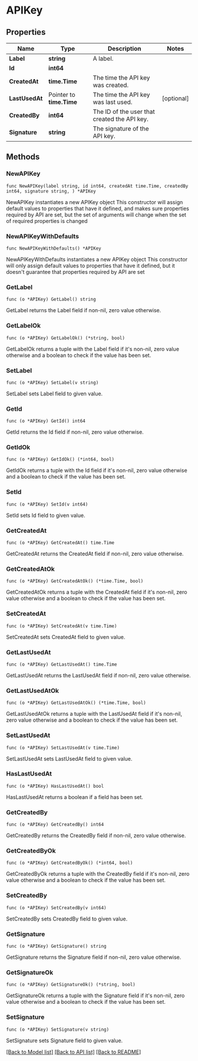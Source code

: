 # APIKey

## Properties

Name | Type | Description | Notes
------------ | ------------- | ------------- | -------------
**Label** | **string** | A label. | 
**Id** | **int64** |  | 
**CreatedAt** | **time.Time** | The time the API key was created. | 
**LastUsedAt** | Pointer to **time.Time** | The time the API key was last used. | [optional] 
**CreatedBy** | **int64** | The ID of the user that created the API key. | 
**Signature** | **string** | The signature of the API key. | 

## Methods

### NewAPIKey

`func NewAPIKey(label string, id int64, createdAt time.Time, createdBy int64, signature string, ) *APIKey`

NewAPIKey instantiates a new APIKey object
This constructor will assign default values to properties that have it defined,
and makes sure properties required by API are set, but the set of arguments
will change when the set of required properties is changed

### NewAPIKeyWithDefaults

`func NewAPIKeyWithDefaults() *APIKey`

NewAPIKeyWithDefaults instantiates a new APIKey object
This constructor will only assign default values to properties that have it defined,
but it doesn't guarantee that properties required by API are set

### GetLabel

`func (o *APIKey) GetLabel() string`

GetLabel returns the Label field if non-nil, zero value otherwise.

### GetLabelOk

`func (o *APIKey) GetLabelOk() (*string, bool)`

GetLabelOk returns a tuple with the Label field if it's non-nil, zero value otherwise
and a boolean to check if the value has been set.

### SetLabel

`func (o *APIKey) SetLabel(v string)`

SetLabel sets Label field to given value.


### GetId

`func (o *APIKey) GetId() int64`

GetId returns the Id field if non-nil, zero value otherwise.

### GetIdOk

`func (o *APIKey) GetIdOk() (*int64, bool)`

GetIdOk returns a tuple with the Id field if it's non-nil, zero value otherwise
and a boolean to check if the value has been set.

### SetId

`func (o *APIKey) SetId(v int64)`

SetId sets Id field to given value.


### GetCreatedAt

`func (o *APIKey) GetCreatedAt() time.Time`

GetCreatedAt returns the CreatedAt field if non-nil, zero value otherwise.

### GetCreatedAtOk

`func (o *APIKey) GetCreatedAtOk() (*time.Time, bool)`

GetCreatedAtOk returns a tuple with the CreatedAt field if it's non-nil, zero value otherwise
and a boolean to check if the value has been set.

### SetCreatedAt

`func (o *APIKey) SetCreatedAt(v time.Time)`

SetCreatedAt sets CreatedAt field to given value.


### GetLastUsedAt

`func (o *APIKey) GetLastUsedAt() time.Time`

GetLastUsedAt returns the LastUsedAt field if non-nil, zero value otherwise.

### GetLastUsedAtOk

`func (o *APIKey) GetLastUsedAtOk() (*time.Time, bool)`

GetLastUsedAtOk returns a tuple with the LastUsedAt field if it's non-nil, zero value otherwise
and a boolean to check if the value has been set.

### SetLastUsedAt

`func (o *APIKey) SetLastUsedAt(v time.Time)`

SetLastUsedAt sets LastUsedAt field to given value.

### HasLastUsedAt

`func (o *APIKey) HasLastUsedAt() bool`

HasLastUsedAt returns a boolean if a field has been set.

### GetCreatedBy

`func (o *APIKey) GetCreatedBy() int64`

GetCreatedBy returns the CreatedBy field if non-nil, zero value otherwise.

### GetCreatedByOk

`func (o *APIKey) GetCreatedByOk() (*int64, bool)`

GetCreatedByOk returns a tuple with the CreatedBy field if it's non-nil, zero value otherwise
and a boolean to check if the value has been set.

### SetCreatedBy

`func (o *APIKey) SetCreatedBy(v int64)`

SetCreatedBy sets CreatedBy field to given value.


### GetSignature

`func (o *APIKey) GetSignature() string`

GetSignature returns the Signature field if non-nil, zero value otherwise.

### GetSignatureOk

`func (o *APIKey) GetSignatureOk() (*string, bool)`

GetSignatureOk returns a tuple with the Signature field if it's non-nil, zero value otherwise
and a boolean to check if the value has been set.

### SetSignature

`func (o *APIKey) SetSignature(v string)`

SetSignature sets Signature field to given value.



[[Back to Model list]](../README.md#documentation-for-models) [[Back to API list]](../README.md#documentation-for-api-endpoints) [[Back to README]](../README.md)


